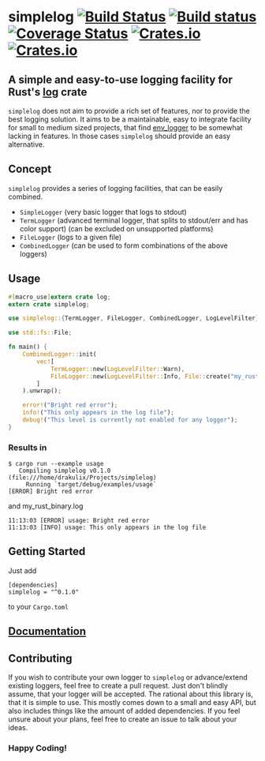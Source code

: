 # simplelog [![Build Status](https://travis-ci.org/Drakulix/simplelog.rs.svg?branch=master)](https://travis-ci.org/Drakulix/simplelog.rs) [![Build status](https://ci.appveyor.com/api/projects/status/mgmc2ro2d2pj5v04?svg=true)](https://ci.appveyor.com/project/Drakulix/simplelog-rs) [![Coverage Status](https://coveralls.io/repos/github/Drakulix/simplelog.rs/badge.svg?branch=master)](https://coveralls.io/github/Drakulix/simplelog.rs?branch=master) [![Crates.io](https://img.shields.io/crates/v/simplelog.svg)](https://crates.io/crates/simplelog) [![Crates.io](https://img.shields.io/crates/l/simplelog.svg)](https://crates.io/crates/simplelog)
## A simple and easy-to-use logging facility for Rust's [log](https://crates.io/crates/log) crate

`simplelog` does not aim to provide a rich set of features, nor to provide the
best logging solution. It aims to be a maintainable, easy to integrate facility
for small to medium sized projects, that find [env_logger](https://crates.io/crates/env_logger)
to be somewhat lacking in features. In those cases `simplelog` should provide an
easy alternative.

## Concept
`simplelog` provides a series of logging facilities, that can be easily combined.

- `SimpleLogger` (very basic logger that logs to stdout)
- `TermLogger` (advanced terminal logger, that splits to stdout/err and has color support) (can be excluded on unsupported platforms)
- `FileLogger` (logs to a given file)
- `CombinedLogger` (can be used to form combinations of the above loggers)

## Usage
```rust
#[macro_use]extern crate log;
extern crate simplelog;

use simplelog::{TermLogger, FileLogger, CombinedLogger, LogLevelFilter};

use std::fs::File;

fn main() {
    CombinedLogger::init(
        vec![
            TermLogger::new(LogLevelFilter::Warn),
            FileLogger::new(LogLevelFilter::Info, File::create("my_rust_binary.log").unwrap()),
        ]
    ).unwrap();

    error!("Bright red error");
    info!("This only appears in the log file");
    debug!("This level is currently not enabled for any logger");
}
```

### Results in
```
$ cargo run --example usage
   Compiling simplelog v0.1.0 (file:///home/drakulix/Projects/simplelog)
     Running `target/debug/examples/usage`
[ERROR] Bright red error
```
and my_rust_binary.log
```
11:13:03 [ERROR] usage: Bright red error
11:13:03 [INFO] usage: This only appears in the log file
```

## Getting Started

Just add
```
[dependencies]
simplelog = "^0.1.0"
```
to your `Cargo.toml`

## [Documentation](https://drakulix.github.io/simplelog.rs/simplelog/index.html)

## Contributing
If you wish to contribute your own logger to `simplelog` or advance/extend existing loggers,
feel free to create a pull request. Just don't blindly assume, that your logger will be accepted.
The rational about this library is, that it is simple to use. This mostly comes down to a small
and easy API, but also includes things like the amount of added dependencies. If you feel unsure
about your plans, feel free to create an issue to talk about your ideas.

### Happy Coding!
